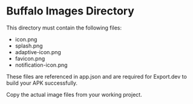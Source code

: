 # Buffalo Images Directory

This directory must contain the following files:
- icon.png
- splash.png
- adaptive-icon.png
- favicon.png
- notification-icon.png

These files are referenced in app.json and are required for Export.dev to build your APK successfully.

Copy the actual image files from your working project.